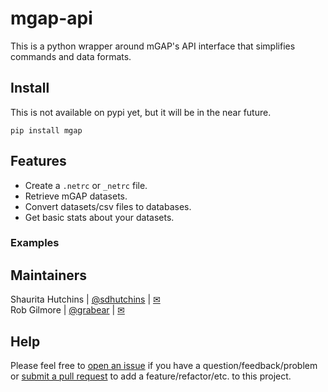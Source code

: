 # mgap-api

This is a python wrapper around mGAP's API interface that simplifies commands and data formats.

## Install

This is not available on pypi yet, but it will be in the near future.

`pip install mgap`

## Features

- Create a `.netrc` or `_netrc` file.
- Retrieve mGAP datasets.
- Convert datasets/csv files to databases.
- Get basic stats about your datasets.

### Examples

## Maintainers

Shaurita Hutchins | [@sdhutchins](https://github.com/sdhutchins) | [✉](mailto:sdhutchins@outlook.com)  
Rob Gilmore | [@grabear](https://github.com/grabear) | [✉](mailto:robgilmore127@gmail.com)

## Help

Please feel free to [open an issue](https://github.com/vallenderlab/mgap/issues/new) if you have a question/feedback/problem
or [submit a pull request](https://github.com/vallenderlab/mgap/compare) to add a feature/refactor/etc. to this project.
